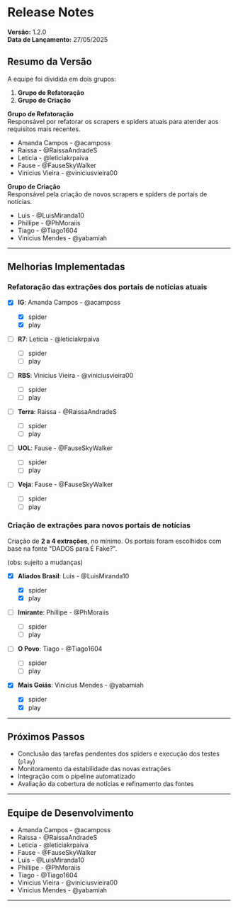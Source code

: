 # **Release Notes**  

**Versão:** 1.2.0  
**Data de Lançamento:** 27/05/2025  

## **Resumo da Versão**  

A equipe foi dividida em dois grupos:  

1. **Grupo de Refatoração**  
2. **Grupo de Criação**  

**Grupo de Refatoração**  
Responsável por refatorar os scrapers e spiders atuais para atender aos requisitos mais recentes.  

- Amanda Campos - @acamposs  
- Raissa - @RaissaAndradeS  
- Leticia - @leticiakrpaiva  
- Fause - @FauseSkyWalker  
- Vinicius Vieira - @viniciusvieira00  

**Grupo de Criação**  
Responsável pela criação de novos scrapers e spiders de portais de notícias.  

- Luis - @LuisMiranda10  
- Phillipe - @PhMoraiis  
- Tiago - @Tiago1604  
- Vinicius Mendes - @yabamiah  

---

## **Melhorias Implementadas**  

### **Refatoração das extrações dos portais de notícias atuais**  

- [x] **IG**: Amanda Campos - @acamposs  

    - [x] spider  
    - [x] play  

- [ ] **R7**: Leticia - @leticiakrpaiva  

    - [ ] spider  
    - [ ] play  

- [ ] **RBS**: Vinicius Vieira - @viniciusvieira00 

    - [ ] spider  
    - [ ] play  

- [ ] **Terra**: Raissa - @RaissaAndradeS  

    - [ ] spider  
    - [ ] play  

- [ ] **UOL**: Fause - @FauseSkyWalker 

    - [ ] spider  
    - [ ] play  

- [ ] **Veja**: Fause - @FauseSkyWalker 
 
    - [ ] spider  
    - [ ] play  

### **Criação de extrações para novos portais de notícias**  

Criação de **2 a 4 extrações**, no mínimo. Os portais foram escolhidos com base na fonte "DADOS para É Fake?".

(obs: sujeito a mudanças)

- [x] **Aliados Brasil**: Luis - @LuisMiranda10  

    - [x] spider  
    - [x] play  

- [ ] **Imirante**: Phillipe - @PhMoraiis  

    - [ ] spider  
    - [ ] play  

- [ ] **O Povo**: Tiago - @Tiago1604  

    - [ ] spider  
    - [ ] play  

- [x] **Mais Goiás**: Vinicius Mendes - @yabamiah  

    - [x] spider  
    - [x] play  

---

## **Próximos Passos**  

- Conclusão das tarefas pendentes dos spiders e execução dos testes (`play`)  
- Monitoramento da estabilidade das novas extrações  
- Integração com o pipeline automatizado  
- Avaliação da cobertura de notícias e refinamento das fontes  

---

## **Equipe de Desenvolvimento**  
    
- Amanda Campos - @acamposs  
- Raissa - @RaissaAndradeS  
- Leticia - @leticiakrpaiva  
- Fause - @FauseSkyWalker  
- Luis - @LuisMiranda10  
- Phillipe - @PhMoraiis  
- Tiago - @Tiago1604  
- Vinicius Vieira - @viniciusvieira00  
- Vinicius Mendes - @yabamiah  

---
